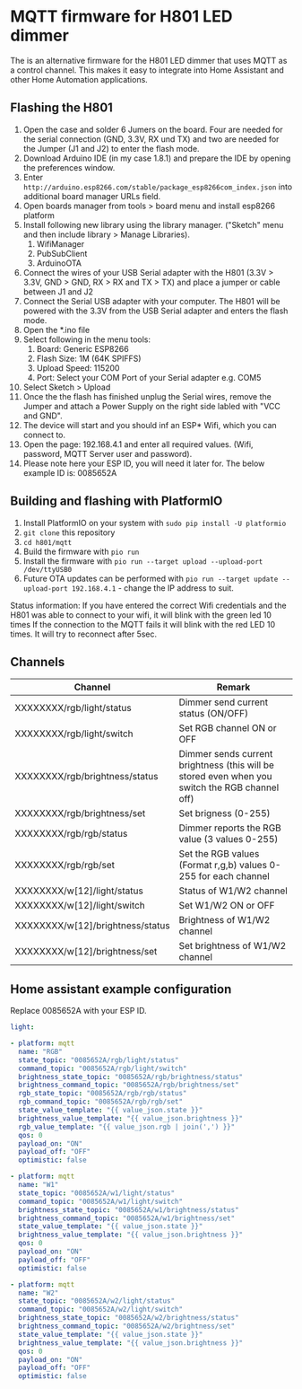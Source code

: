 # MQTT firmware for H801 LED dimmer

The is an alternative firmware for the H801 LED dimmer that uses MQTT as a control channel. This makes it easy to integrate into Home Assistant and other Home Automation applications.

## Flashing the H801

1. Open the case and solder 6 Jumers on the board. Four are needed for the serial connection (GND, 3.3V, RX und TX) and two are needed for the Jumper (J1 and J2) to enter the flash mode.
1. Download Arduino IDE (in my case 1.8.1) and prepare the IDE by opening the preferences window.
1. Enter ```http://arduino.esp8266.com/stable/package_esp8266com_index.json``` into additional board manager URLs field.
1. Open boards manager from tools > board menu and install esp8266 platform 
1. Install following new library using the library manager. ("Sketch" menu and then include library > Manage Libraries).
   1. WifiManager
   1. PubSubClient
   1. ArduinoOTA   
1. Connect the wires of your USB Serial adapter with the H801 (3.3V > 3.3V, GND > GND, RX > RX and TX > TX) and place a jumper or cable between J1 and J2
1. Connect the Serial USB adapter with your computer. The H801 will be powered with the 3.3V from the USB Serial adapter and enters the flash mode. 
1. Open the *.ino file 
1. Select following in the menu tools:
   1. Board: Generic ESP8266
   1. Flash Size: 1M (64K SPIFFS)
   1. Upload Speed: 115200
   1. Port: Select your COM Port of your Serial adapter e.g. COM5
1. Select Sketch > Upload
1. Once the the flash has finished unplug the Serial wires, remove the Jumper and attach a Power Supply on the right side labled with "VCC and GND".
1. The device will start and you should inf an ESP* Wifi, which you can connect to.
1. Open the page: 192.168.4.1 and enter all required values. (Wifi, password, MQTT Server user and password).
1. Please note here your ESP ID, you will need it later for. The below example ID is: 0085652A

## Building and flashing with PlatformIO

1. Install PlatformIO on your system with ```sudo pip install -U platformio```
1. ```git clone``` this repository
1. ```cd h801/mqtt```
1. Build the firmware with ```pio run```
1. Install the firmware with ```pio run --target upload --upload-port /dev/ttyUSB0```
1. Future OTA updates can be performed with ```pio run --target update --upload-port 192.168.4.1``` - change the IP address to suit.

Status information:
If you have entered the correct Wifi credentials and the H801 was able to connect to your wifi, it will blink with the green led 10 times
If the connection to the MQTT fails it will blink with the red LED 10 times. It will try to reconnect after 5sec.

## Channels

| Channel                          | Remark                                                                                         |
| -------------------------------- | ---------------------------------------------------------------------------------------------- |
| XXXXXXXX/rgb/light/status        | Dimmer send current status (ON/OFF)                                                            |
| XXXXXXXX/rgb/light/switch        | Set RGB channel ON or OFF                                                                      |
| XXXXXXXX/rgb/brightness/status   | Dimmer sends current brightness (this will be stored even when you switch the RGB channel off) |
| XXXXXXXX/rgb/brightness/set      | Set brigness (0-255)                                                                           |
| XXXXXXXX/rgb/rgb/status          | Dimmer reports the RGB value (3 values 0-255)                                                  |
| XXXXXXXX/rgb/rgb/set             | Set the RGB values (Format r,g,b) values 0-255 for each channel                                |
| XXXXXXXX/w[12]/light/status      | Status of W1/W2 channel                                                                        |
| XXXXXXXX/w[12]/light/switch      | Set W1/W2 ON or OFF                                                                            |
| XXXXXXXX/w[12]/brightness/status | Brightness of W1/W2 channel                                                                    |
| XXXXXXXX/w[12]/brightness/set    | Set brightness of W1/W2 channel                                                                |

## Home assistant example configuration

Replace 0085652A with your ESP ID.

```yaml
light:

- platform: mqtt
  name: "RGB"
  state_topic: "0085652A/rgb/light/status"
  command_topic: "0085652A/rgb/light/switch"
  brightness_state_topic: "0085652A/rgb/brightness/status"
  brightness_command_topic: "0085652A/rgb/brightness/set"
  rgb_state_topic: "0085652A/rgb/rgb/status"
  rgb_command_topic: "0085652A/rgb/rgb/set"
  state_value_template: "{{ value_json.state }}"
  brightness_value_template: "{{ value_json.brightness }}"
  rgb_value_template: "{{ value_json.rgb | join(',') }}"
  qos: 0
  payload_on: "ON"
  payload_off: "OFF"
  optimistic: false

- platform: mqtt
  name: "W1"
  state_topic: "0085652A/w1/light/status"
  command_topic: "0085652A/w1/light/switch"
  brightness_state_topic: "0085652A/w1/brightness/status"
  brightness_command_topic: "0085652A/w1/brightness/set"
  state_value_template: "{{ value_json.state }}"
  brightness_value_template: "{{ value_json.brightness }}"
  qos: 0
  payload_on: "ON"
  payload_off: "OFF"
  optimistic: false

- platform: mqtt
  name: "W2"
  state_topic: "0085652A/w2/light/status"
  command_topic: "0085652A/w2/light/switch"
  brightness_state_topic: "0085652A/w2/brightness/status"
  brightness_command_topic: "0085652A/w2/brightness/set"
  state_value_template: "{{ value_json.state }}"
  brightness_value_template: "{{ value_json.brightness }}"
  qos: 0
  payload_on: "ON"
  payload_off: "OFF"
  optimistic: false

```


